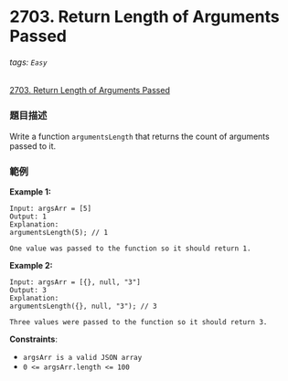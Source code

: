 # 2703. Return Length of Arguments Passed

###### tags: `Easy`

[2703. Return Length of Arguments Passed](https://leetcode.com/problems/return-length-of-arguments-passed/)

### 題目描述

Write a function `argumentsLength` that returns the count of arguments passed to it.

### 範例

**Example 1:**

```text
Input: argsArr = [5]
Output: 1
Explanation:
argumentsLength(5); // 1

One value was passed to the function so it should return 1.
```

**Example 2:**

```text
Input: argsArr = [{}, null, "3"]
Output: 3
Explanation: 
argumentsLength({}, null, "3"); // 3

Three values were passed to the function so it should return 3.
```

**Constraints**:

- `argsArr is a valid JSON array`
- `0 <= argsArr.length <= 100`
